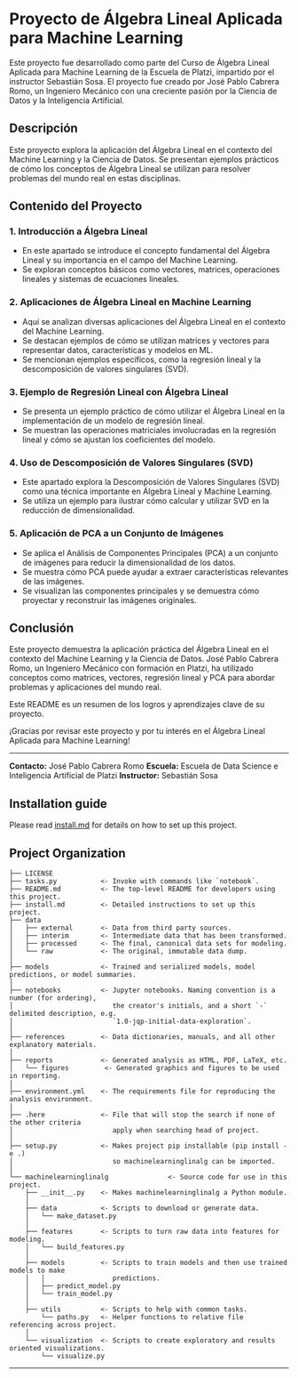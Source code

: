 # Proyecto de Álgebra Lineal Aplicada para Machine Learning

Este proyecto fue desarrollado como parte del Curso de Álgebra Lineal Aplicada para Machine Learning de la Escuela de Platzi, impartido por el instructor Sebastián Sosa. El proyecto fue creado por José Pablo Cabrera Romo, un Ingeniero Mecánico con una creciente pasión por la Ciencia de Datos y la Inteligencia Artificial.

## Descripción

Este proyecto explora la aplicación del Álgebra Lineal en el contexto del Machine Learning y la Ciencia de Datos. Se presentan ejemplos prácticos de cómo los conceptos de Álgebra Lineal se utilizan para resolver problemas del mundo real en estas disciplinas.

## Contenido del Proyecto

### 1. Introducción a Álgebra Lineal

- En este apartado se introduce el concepto fundamental del Álgebra Lineal y su importancia en el campo del Machine Learning.
- Se exploran conceptos básicos como vectores, matrices, operaciones lineales y sistemas de ecuaciones lineales.

### 2. Aplicaciones de Álgebra Lineal en Machine Learning

- Aquí se analizan diversas aplicaciones del Álgebra Lineal en el contexto del Machine Learning.
- Se destacan ejemplos de cómo se utilizan matrices y vectores para representar datos, características y modelos en ML.
- Se mencionan ejemplos específicos, como la regresión lineal y la descomposición de valores singulares (SVD).

### 3. Ejemplo de Regresión Lineal con Álgebra Lineal

- Se presenta un ejemplo práctico de cómo utilizar el Álgebra Lineal en la implementación de un modelo de regresión lineal.
- Se muestran las operaciones matriciales involucradas en la regresión lineal y cómo se ajustan los coeficientes del modelo.

### 4. Uso de Descomposición de Valores Singulares (SVD)

- Este apartado explora la Descomposición de Valores Singulares (SVD) como una técnica importante en Álgebra Lineal y Machine Learning.
- Se utiliza un ejemplo para ilustrar cómo calcular y utilizar SVD en la reducción de dimensionalidad.

### 5. Aplicación de PCA a un Conjunto de Imágenes

- Se aplica el Análisis de Componentes Principales (PCA) a un conjunto de imágenes para reducir la dimensionalidad de los datos.
- Se muestra cómo PCA puede ayudar a extraer características relevantes de las imágenes.
- Se visualizan las componentes principales y se demuestra cómo proyectar y reconstruir las imágenes originales.

## Conclusión

Este proyecto demuestra la aplicación práctica del Álgebra Lineal en el contexto del Machine Learning y la Ciencia de Datos. José Pablo Cabrera Romo, un Ingeniero Mecánico con formación en Platzi, ha utilizado conceptos como matrices, vectores, regresión lineal y PCA para abordar problemas y aplicaciones del mundo real.

Este README es un resumen de los logros y aprendizajes clave de su proyecto.

¡Gracias por revisar este proyecto y por tu interés en el Álgebra Lineal Aplicada para Machine Learning!

---

**Contacto:** José Pablo Cabrera Romo
**Escuela:** Escuela de Data Science e Inteligencia Artificial de Platzi
**Instructor:** Sebastián Sosa

  
## Installation guide

Please read [install.md](install.md) for details on how to set up this project.

## Project Organization

    ├── LICENSE
    ├── tasks.py           <- Invoke with commands like `notebook`.
    ├── README.md          <- The top-level README for developers using this project.
    ├── install.md         <- Detailed instructions to set up this project.
    ├── data
    │   ├── external       <- Data from third party sources.
    │   ├── interim        <- Intermediate data that has been transformed.
    │   ├── processed      <- The final, canonical data sets for modeling.
    │   └── raw            <- The original, immutable data dump.
    │
    ├── models             <- Trained and serialized models, model predictions, or model summaries.
    │
    ├── notebooks          <- Jupyter notebooks. Naming convention is a number (for ordering),
    │                         the creator's initials, and a short `-` delimited description, e.g.
    │                         `1.0-jqp-initial-data-exploration`.
    │
    ├── references         <- Data dictionaries, manuals, and all other explanatory materials.
    │
    ├── reports            <- Generated analysis as HTML, PDF, LaTeX, etc.
    │   └── figures         <- Generated graphics and figures to be used in reporting.
    │
    ├── environment.yml    <- The requirements file for reproducing the analysis environment.
    │
    ├── .here              <- File that will stop the search if none of the other criteria
    │                         apply when searching head of project.
    │
    ├── setup.py           <- Makes project pip installable (pip install -e .)
    │                         so machinelearninglinalg can be imported.
    │
    └── machinelearninglinalg               <- Source code for use in this project.
        ├── __init__.py    <- Makes machinelearninglinalg a Python module.
        │
        ├── data           <- Scripts to download or generate data.
        │   └── make_dataset.py
        │
        ├── features       <- Scripts to turn raw data into features for modeling.
        │   └── build_features.py
        │
        ├── models         <- Scripts to train models and then use trained models to make
        │   │                 predictions.
        │   ├── predict_model.py
        │   └── train_model.py
        │
        ├── utils          <- Scripts to help with common tasks.
            └── paths.py   <- Helper functions to relative file referencing across project.
        │
        └── visualization  <- Scripts to create exploratory and results oriented visualizations.
            └── visualize.py

---
